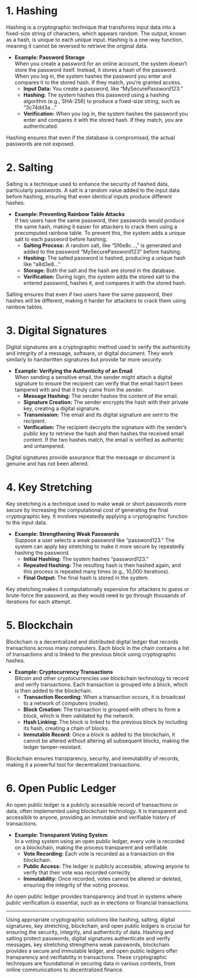 # 1. Hashing

Hashing is a cryptographic technique that transforms input data into a fixed-size string of characters, which appears random. The output, known as a hash, is unique to each unique input. Hashing is a one-way function, meaning it cannot be reversed to retrieve the original data.

- **Example: Password Storage**  
  When you create a password for an online account, the system doesn’t store the password itself. Instead, it stores a hash of the password. When you log in, the system hashes the password you enter and compares it to the stored hash. If they match, you’re granted access.
  - **Input Data:** You create a password, like “MySecurePassword123.”
  - **Hashing:** The system hashes this password using a hashing algorithm (e.g., SHA-256) to produce a fixed-size string, such as “3c74dd3a...”
  - **Verification:** When you log in, the system hashes the password you enter and compares it with the stored hash. If they match, you are authenticated.

Hashing ensures that even if the database is compromised, the actual passwords are not exposed.

# 2. Salting

Salting is a technique used to enhance the security of hashed data, particularly passwords. A salt is a random value added to the input data before hashing, ensuring that even identical inputs produce different hashes.

- **Example: Preventing Rainbow Table Attacks**  
  If two users have the same password, their passwords would produce the same hash, making it easier for attackers to crack them using a precomputed rainbow table. To prevent this, the system adds a unique salt to each password before hashing.
  - **Salting Process:** A random salt, like “5f6e8c...,” is generated and added to the password “MySecurePassword123” before hashing.
  - **Hashing:** The salted password is hashed, producing a unique hash like “a8d3e8...”
  - **Storage:** Both the salt and the hash are stored in the database.
  - **Verification:** During login, the system adds the stored salt to the entered password, hashes it, and compares it with the stored hash.

Salting ensures that even if two users have the same password, their hashes will be different, making it harder for attackers to crack them using rainbow tables.

# 3. Digital Signatures

Digital signatures are a cryptographic method used to verify the authenticity and integrity of a message, software, or digital document. They work similarly to handwritten signatures but provide far more security.

- **Example: Verifying the Authenticity of an Email**  
  When sending a sensitive email, the sender might attach a digital signature to ensure the recipient can verify that the email hasn’t been tampered with and that it truly came from the sender.
  - **Message Hashing:** The sender hashes the content of the email.
  - **Signature Creation:** The sender encrypts the hash with their private key, creating a digital signature.
  - **Transmission:** The email and its digital signature are sent to the recipient.
  - **Verification:** The recipient decrypts the signature with the sender’s public key to retrieve the hash and then hashes the received email content. If the two hashes match, the email is verified as authentic and untampered.

Digital signatures provide assurance that the message or document is genuine and has not been altered.

# 4. Key Stretching

Key stretching is a technique used to make weak or short passwords more secure by increasing the computational cost of generating the final cryptographic key. It involves repeatedly applying a cryptographic function to the input data.

- **Example: Strengthening Weak Passwords**  
  Suppose a user selects a weak password like “password123.” The system can apply key stretching to make it more secure by repeatedly hashing the password.
  - **Initial Hashing:** The system hashes “password123.”
  - **Repeated Hashing:** The resulting hash is then hashed again, and this process is repeated many times (e.g., 10,000 iterations).
  - **Final Output:** The final hash is stored in the system.

Key stretching makes it computationally expensive for attackers to guess or brute-force the password, as they would need to go through thousands of iterations for each attempt.

# 5. Blockchain

Blockchain is a decentralized and distributed digital ledger that records transactions across many computers. Each block in the chain contains a list of transactions and is linked to the previous block using cryptographic hashes.

- **Example: Cryptocurrency Transactions**  
  Bitcoin and other cryptocurrencies use blockchain technology to record and verify transactions. Each transaction is grouped into a block, which is then added to the blockchain.
  - **Transaction Recording:** When a transaction occurs, it is broadcast to a network of computers (nodes).
  - **Block Creation:** The transaction is grouped with others to form a block, which is then validated by the network.
  - **Hash Linking:** The block is linked to the previous block by including its hash, creating a chain of blocks.
  - **Immutable Record:** Once a block is added to the blockchain, it cannot be altered without altering all subsequent blocks, making the ledger tamper-resistant.

Blockchain ensures transparency, security, and immutability of records, making it a powerful tool for decentralized transactions.

# 6. Open Public Ledger

An open public ledger is a publicly accessible record of transactions or data, often implemented using blockchain technology. It is transparent and accessible to anyone, providing an immutable and verifiable history of transactions.

- **Example: Transparent Voting System**  
  In a voting system using an open public ledger, every vote is recorded on a blockchain, making the process transparent and verifiable.
  - **Vote Recording:** Each vote is recorded as a transaction on the blockchain.
  - **Public Access:** The ledger is publicly accessible, allowing anyone to verify that their vote was recorded correctly.
  - **Immutability:** Once recorded, votes cannot be altered or deleted, ensuring the integrity of the voting process.

An open public ledger provides transparency and trust in systems where public verification is essential, such as in elections or financial transactions.

---

Using appropriate cryptographic solutions like hashing, salting, digital signatures, key stretching, blockchain, and open public ledgers is crucial for ensuring the security, integrity, and authenticity of data. Hashing and salting protect passwords, digital signatures authenticate and verify messages, key stretching strengthens weak passwords, blockchain provides a secure and immutable ledger, and open public ledgers offer transparency and verifiability in transactions. These cryptographic techniques are foundational in securing data in various contexts, from online communications to decentralized finance.
